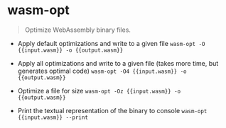 # wasm-opt
> Optimize WebAssembly binary files.

- Apply default optimizations and write to a given file
`wasm-opt -O {{input.wasm}} -o {{output.wasm}}`

- Apply all optimizations and write to a given file (takes more time, but generates optimal code)
`wasm-opt -O4 {{input.wasm}} -o {{output.wasm}}`

- Optimize a file for size
`wasm-opt -Oz {{input.wasm}} -o {{output.wasm}}`

- Print the textual representation of the binary to console
`wasm-opt {{input.wasm}} --print`
